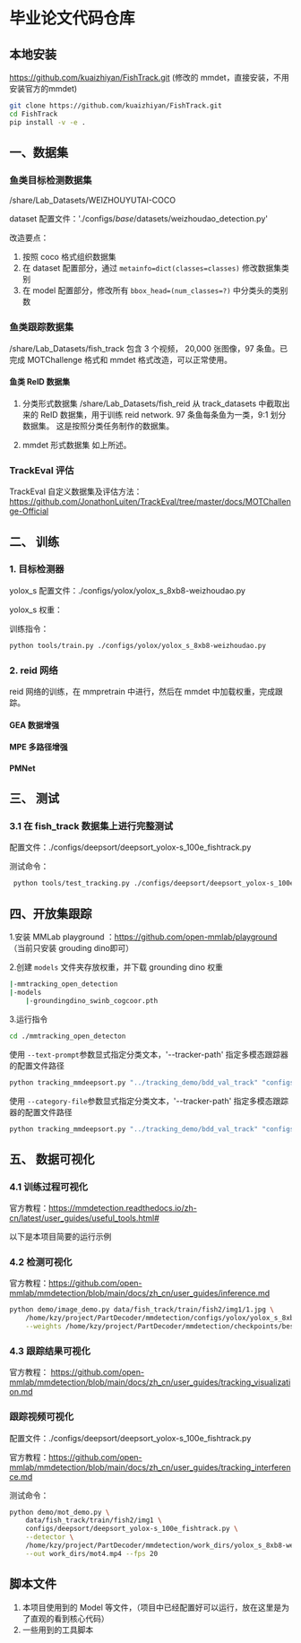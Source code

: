 # 毕业论文代码仓库

## 本地安装

https://github.com/kuaizhiyan/FishTrack.git (修改的 mmdet，直接安装，不用安装官方的mmdet)

```bash
git clone https://github.com/kuaizhiyan/FishTrack.git
cd FishTrack
pip install -v -e .
```


## 一、数据集
### 鱼类目标检测数据集
/share/Lab_Datasets/WEIZHOUYUTAI-COCO

dataset 配置文件：'./configs/_base_/datasets/weizhoudao_detection.py'

改造要点：
1. 按照 coco 格式组织数据集
2. 在 dataset 配置部分，通过 `metainfo=dict(classes=classes)` 修改数据集类别
3. 在 model 配置部分，修改所有 `bbox_head=(num_classes=?)` 中分类头的类别数

### 鱼类跟踪数据集
/share/Lab_Datasets/fish_track
包含 3 个视频， 20,000 张图像，97 条鱼。已完成 MOTChallenge 格式和 mmdet 格式改造，可以正常使用。

#### 鱼类 ReID 数据集
1. 分类形式数据集
/share/Lab_Datasets/fish_reid
从  track_datasets 中截取出来的 ReID 数据集，用于训练 reid network. 97 条鱼每条鱼为一类，9:1 划分数据集。 这是按照分类任务制作的数据集。

2. mmdet 形式数据集
如上所述。


### TrackEval 评估
TrackEval 自定义数据集及评估方法： https://github.com/JonathonLuiten/TrackEval/tree/master/docs/MOTChallenge-Official





## 二、 训练

### 1. 目标检测器

yolox_s 配置文件：./configs/yolox/yolox_s_8xb8-weizhoudao.py

yolox_s 权重：

训练指令： 
```bash
python tools/train.py ./configs/yolox/yolox_s_8xb8-weizhoudao.py
```

### 2. reid 网络
reid 网络的训练，在 mmpretrain 中进行，然后在 mmdet 中加载权重，完成跟踪。

#### GEA 数据增强

#### MPE 多路径增强

#### PMNet


## 三、 测试
### 3.1 在 fish_track 数据集上进行完整测试
配置文件：./configs/deepsort/deepsort_yolox-s_100e_fishtrack.py

测试命令：
```bash
 python tools/test_tracking.py ./configs/deepsort/deepsort_yolox-s_100e_fishtrack.py
```

## 四、开放集跟踪

1.安装 MMLab playground ：https://github.com/open-mmlab/playground （当前只安装 grouding dino即可）

2.创建 `models` 文件夹存放权重，并下载 grounding dino 权重
```bash
|-mmtracking_open_detection
|-models
    |-groundingdino_swinb_cogcoor.pth
```

3.运行指令
```bash
cd ./mmtracking_open_detecton
```
使用 `--text-prompt`参数显式指定分类文本，'--tracker-path' 指定多模态跟踪器的配置文件路径
```bash
python tracking_mmdeepsort.py "../tracking_demo/bdd_val_track" "configs/GroundingDINO_SwinB.cfg.py" "../models/groundingdino_swinb_cogcoor.pth"  --text-prompt "person . rider . car . truck . bus . train . motorcycle . bicycle ." --out-dir "outputs/mmdeepsort_textprompt" --fps 30 --tracker-path ./configs/mmdeepsort_tracker.py
```

使用 `--category-file`参数显式指定分类文本，'--tracker-path' 指定多模态跟踪器的配置文件路径
```bash
python tracking_mmdeepsort.py "../tracking_demo/bdd_val_track" "configs/GroundingDINO_SwinB.cfg.py" "../models/groundingdino_swinb_cogcoor.pth"  --category-file categories.txt --out-dir "outputs/mmdeepsort_catetxt" --fps 30 --tracker-path ./configs/mmdeepsort_tracker.py
```


## 五、 数据可视化
### 4.1 训练过程可视化
官方教程：https://mmdetection.readthedocs.io/zh-cn/latest/user_guides/useful_tools.html#

以下是本项目简要的运行示例

### 4.2 检测可视化

官方教程：https://github.com/open-mmlab/mmdetection/blob/main/docs/zh_cn/user_guides/inference.md

```bash
python demo/image_demo.py data/fish_track/train/fish2/img1/1.jpg \
    /home/kzy/project/PartDecoder/mmdetection/configs/yolox/yolox_s_8xb8-weizhoudao.py \
    --weights /home/kzy/project/PartDecoder/mmdetection/checkpoints/best_weizhoudao_coco_bbox_mAP_epoch_103.pth 
```

### 4.3 跟踪结果可视化
官方教程： https://github.com/open-mmlab/mmdetection/blob/main/docs/zh_cn/user_guides/tracking_visualization.md

### 跟踪视频可视化
配置文件：./configs/deepsort/deepsort_yolox-s_100e_fishtrack.py

官方教程：https://github.com/open-mmlab/mmdetection/blob/main/docs/zh_cn/user_guides/tracking_interference.md

测试命令：
```bash
python demo/mot_demo.py \
    data/fish_track/train/fish2/img1 \
    configs/deepsort/deepsort_yolox-s_100e_fishtrack.py \
    --detector \
    /home/kzy/project/PartDecoder/mmdetection/work_dirs/yolox_s_8xb8-weizhoudao/best_coco_bbox_mAP_epoch_103.pth \
    --out work_dirs/mot4.mp4 --fps 20
```


## 脚本文件

1. 本项目使用到的 Model 等文件，（项目中已经配置好可以运行，放在这里是为了直观的看到核心代码）
2. 一些用到的工具脚本



